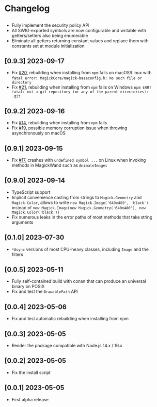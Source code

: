 # Changelog

##

 - Fully implement the security policy API
 - All SWIG-exported symbols are now configurable and writable with getters/setters also being enumerable
 - Eliminate all getters returning constant values and replace them with constants set at module initialization

## [0.9.3] 2023-09-17

 - Fix [#20](https://github.com/mmomtchev/node-magickwand/issues/20), rebuilding when installing from `npm` fails on macOS/Linux with `fatal error: MagickCore/magick-baseconfig.h: No such file or directory`
 - Fix [#21](https://github.com/mmomtchev/node-magickwand/issues/21), rebuilding when installing from `npm` fails on Windows `npm ERR! fatal: not a git repository (or any of the parent directories): .git`

## [0.9.2] 2023-09-16

 - Fix [#14](https://github.com/mmomtchev/node-magickwand/issues/14), rebuilding when installing from `npm` fails
 - Fix [#19](https://github.com/mmomtchev/node-magickwand/issues/19), possible memory corruption issue when throwing asynchronously on macOS

## [0.9.1] 2023-09-15

 - Fix [#17](https://github.com/mmomtchev/node-magickwand/issues/17), crashes with `undefined symbol ...` on Linux when invoking methods in MagickWand such as `AnimateImages`

## [0.9.0] 2023-09-14

- TypeScript support
- Implicit convenience casting from strings to `Magick.Geometry` and `Magick.Color`, allows to write `new Magick.Image('640x480', 'black')` instead of `new Magick.Image(new Magick.Geometry('640x480'), new Magick.Color('black'))`
- Fix numerous leaks in the error paths of most methods that take string arguments

## [0.1.0] 2023-07-30

- `*Async` versions of most CPU-heavy classes, including `Image` and the filters

## [0.0.5] 2023-05-11

- Fully self-contained build with conan that can produce an universal binary on POSIX
- Fix and test the `DrawablePath` API

## [0.0.4] 2023-05-06

- Fix and test automatic rebuilding when installing from npm

## [0.0.3] 2023-05-05

- Render the package compatible with Node.js 14.x / 16.x

## [0.0.2] 2023-05-05

- Fix the install script

## [0.0.1] 2023-05-05

- First alpha release
